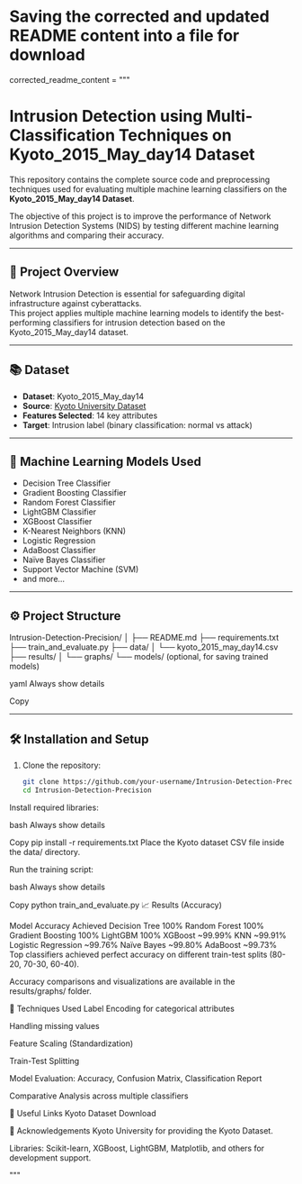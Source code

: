 # Saving the corrected and updated README content into a file for download

corrected_readme_content = """
# Intrusion Detection using Multi-Classification Techniques on Kyoto_2015_May_day14 Dataset

This repository contains the complete source code and preprocessing techniques used for evaluating multiple machine learning classifiers on the **Kyoto_2015_May_day14 Dataset**.

The objective of this project is to improve the performance of Network Intrusion Detection Systems (NIDS) by testing different machine learning algorithms and comparing their accuracy.

---

## 📝 Project Overview

Network Intrusion Detection is essential for safeguarding digital infrastructure against cyberattacks.  
This project applies multiple machine learning models to identify the best-performing classifiers for intrusion detection based on the Kyoto_2015_May_day14 dataset.

---

## 📚 Dataset

- **Dataset**: Kyoto_2015_May_day14
- **Source**: [Kyoto University Dataset](https://www.takakura.com/Kyoto_data/new_data201704/)
- **Features Selected**: 14 key attributes
- **Target**: Intrusion label (binary classification: normal vs attack)

---

## 🚀 Machine Learning Models Used

- Decision Tree Classifier
- Gradient Boosting Classifier
- Random Forest Classifier
- LightGBM Classifier
- XGBoost Classifier
- K-Nearest Neighbors (KNN)
- Logistic Regression
- AdaBoost Classifier
- Naïve Bayes Classifier
- Support Vector Machine (SVM)
- and more...

---

## ⚙️ Project Structure

Intrusion-Detection-Precision/ │ ├── README.md ├── requirements.txt ├── train_and_evaluate.py ├── data/ │ └── kyoto_2015_may_day14.csv ├── results/ │ └── graphs/ └── models/ (optional, for saving trained models)

yaml
Always show details

Copy

---


## 🛠️ Installation and Setup

1. Clone the repository:
   ```bash
   git clone https://github.com/your-username/Intrusion-Detection-Precision.git
   cd Intrusion-Detection-Precision
Install required libraries:

bash
Always show details

Copy
pip install -r requirements.txt
Place the Kyoto dataset CSV file inside the data/ directory.

Run the training script:

bash
Always show details

Copy
python train_and_evaluate.py
📈 Results (Accuracy)

Model	Accuracy Achieved
Decision Tree	100%
Random Forest	100%
Gradient Boosting	100%
LightGBM	100%
XGBoost	~99.99%
KNN	~99.91%
Logistic Regression	~99.76%
Naïve Bayes	~99.80%
AdaBoost	~99.73%
Top classifiers achieved perfect accuracy on different train-test splits (80-20, 70-30, 60-40).

Accuracy comparisons and visualizations are available in the results/graphs/ folder.

🧠 Techniques Used
Label Encoding for categorical attributes

Handling missing values

Feature Scaling (Standardization)

Train-Test Splitting

Model Evaluation: Accuracy, Confusion Matrix, Classification Report

Comparative Analysis across multiple classifiers

🔗 Useful Links
Kyoto Dataset Download

🤝 Acknowledgements
Kyoto University for providing the Kyoto Dataset.

Libraries: Scikit-learn, XGBoost, LightGBM, Matplotlib, and others for development support.

"""
